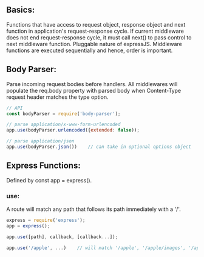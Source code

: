## Basics:
Functions that have access to request object, response object and next function in application's request-response cycle. If current middleware does not end request-response cycle, it must call next() to pass control to next middleware function. Pluggable nature of expressJS. Middleware functions are executed sequentially and hence, order is important.

## Body Parser:
Parse incoming request bodies before handlers. All middlewares will populate the req.body property with parsed body when Content-Type request header matches the type option.

```javascript
// API
const bodyParser = require('body-parser');

// parse application/x-www-form-urlencoded
app.use(bodyParser.urlencoded({extended: false));

// parse application/json
app.use(bodyParser.json())    // can take in optional options object 
```

## Express Functions:
Defined by const app = express(). 

### use:
A route will match any path that follows its path immediately with a '/'.
```javascript
express = require('express');
app = express();

app.use([path], callback, [callback...]);

app.use('/apple', ...)    // will match '/apple', '/apple/images', '/apple/images/news'
```
